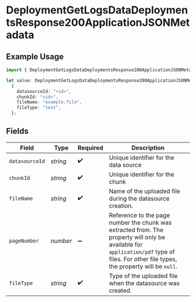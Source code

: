 # DeploymentGetLogsDataDeploymentsResponse200ApplicationJSONMetadata

## Example Usage

```typescript
import { DeploymentGetLogsDataDeploymentsResponse200ApplicationJSONMetadata } from "@orq-ai/node/models/operations";

let value: DeploymentGetLogsDataDeploymentsResponse200ApplicationJSONMetadata =
  {
    datasourceId: "<id>",
    chunkId: "<id>",
    fileName: "example.file",
    fileType: "text",
  };
```

## Fields

| Field                                                                                                                                                                                  | Type                                                                                                                                                                                   | Required                                                                                                                                                                               | Description                                                                                                                                                                            |
| -------------------------------------------------------------------------------------------------------------------------------------------------------------------------------------- | -------------------------------------------------------------------------------------------------------------------------------------------------------------------------------------- | -------------------------------------------------------------------------------------------------------------------------------------------------------------------------------------- | -------------------------------------------------------------------------------------------------------------------------------------------------------------------------------------- |
| `datasourceId`                                                                                                                                                                         | *string*                                                                                                                                                                               | :heavy_check_mark:                                                                                                                                                                     | Unique identifier for the data source                                                                                                                                                  |
| `chunkId`                                                                                                                                                                              | *string*                                                                                                                                                                               | :heavy_check_mark:                                                                                                                                                                     | Unique identifier for the chunk                                                                                                                                                        |
| `fileName`                                                                                                                                                                             | *string*                                                                                                                                                                               | :heavy_check_mark:                                                                                                                                                                     | Name of the uploaded file during the datasource creation.                                                                                                                              |
| `pageNumber`                                                                                                                                                                           | *number*                                                                                                                                                                               | :heavy_minus_sign:                                                                                                                                                                     | Reference to the page number the chunk was extracted from. The property will only be available for `application/pdf` type of files. For other file types, the property will be `null`. |
| `fileType`                                                                                                                                                                             | *string*                                                                                                                                                                               | :heavy_check_mark:                                                                                                                                                                     | Type of the uploaded file when the datasource was created.                                                                                                                             |